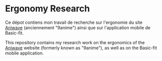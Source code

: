 # Ergonomy Research

Ce dépot contiens mon travail de recherche sur l'ergonomie du site [Aniwave](https://aniwave.to/home) (anciennement "9anime") ainsi que sur l'application mobile de Basic-fit.

This repository contains my research work on the ergonomics of the [Aniwave](https://aniwave.to/home) website (formerly known as "9anime"), as well as on the Basic-fit mobile application.
